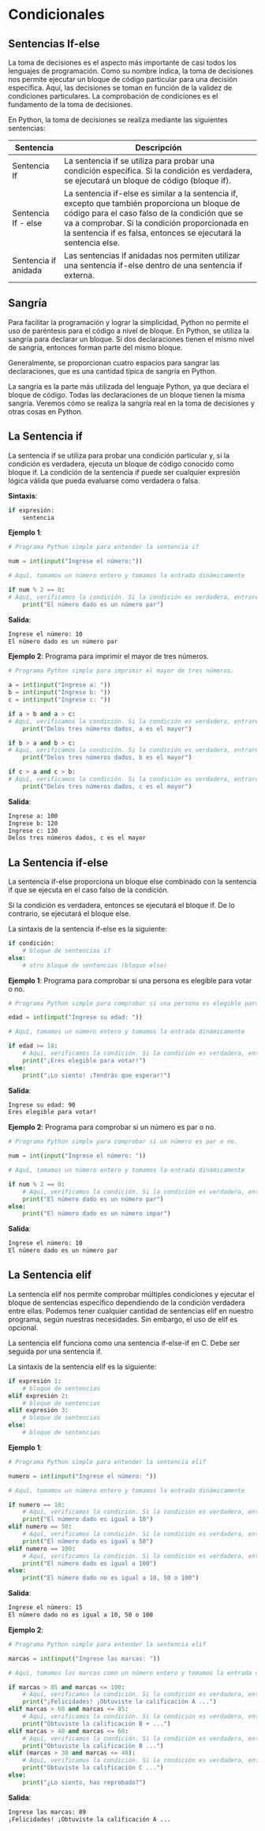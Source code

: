 # Condicionales

## Sentencias If-else

La toma de decisiones es el aspecto más importante de casi todos los lenguajes de programación. Como su nombre indica, la toma de decisiones nos permite ejecutar un bloque de código particular para una decisión específica. Aquí, las decisiones se toman en función de la validez de condiciones particulares. La comprobación de condiciones es el fundamento de la toma de decisiones.

En Python, la toma de decisiones se realiza mediante las siguientes sentencias:

| Sentencia | Descripción |
| --- | --- |
| Sentencia If | La sentencia if se utiliza para probar una condición específica. Si la condición es verdadera, se ejecutará un bloque de código (bloque if). |
| Sentencia If - else | La sentencia if-else es similar a la sentencia if, excepto que también proporciona un bloque de código para el caso falso de la condición que se va a comprobar. Si la condición proporcionada en la sentencia if es falsa, entonces se ejecutará la sentencia else. |
| Sentencia if anidada | Las sentencias if anidadas nos permiten utilizar una sentencia if-else dentro de una sentencia if externa. |

## Sangría

Para facilitar la programación y lograr la simplicidad, Python no permite el uso de paréntesis para el código a nivel de bloque. En Python, se utiliza la sangría para declarar un bloque. Si dos declaraciones tienen el mismo nivel de sangría, entonces forman parte del mismo bloque.

Generalmente, se proporcionan cuatro espacios para sangrar las declaraciones, que es una cantidad típica de sangría en Python.

La sangría es la parte más utilizada del lenguaje Python, ya que declara el bloque de código. Todas las declaraciones de un bloque tienen la misma sangría. Veremos cómo se realiza la sangría real en la toma de decisiones y otras cosas en Python.

## La Sentencia if

La sentencia if se utiliza para probar una condición particular y, si la condición es verdadera, ejecuta un bloque de código conocido como bloque if. La condición de la sentencia if puede ser cualquier expresión lógica válida que pueda evaluarse como verdadera o falsa.

**Sintaxis**:

```python
if expresión:
    sentencia
```

**Ejemplo 1**:

```python
# Programa Python simple para entender la sentencia if

num = int(input("Ingrese el número:"))

# Aquí, tomamos un número entero y tomamos la entrada dinámicamente

if num % 2 == 0:
# Aquí, verificamos la condición. Si la condición es verdadera, entraremos al bloque
    print("El número dado es un número par")
```

**Salida**:

```bash
Ingrese el número: 10
El número dado es un número par
```

**Ejemplo 2**: Programa para imprimir el mayor de tres números.

```python
# Programa Python simple para imprimir el mayor de tres números.

a = int(input("Ingrese a: "))
b = int(input("Ingrese b: "))
c = int(input("Ingrese c: "))

if a > b and a > c:
# Aquí, verificamos la condición. Si la condición es verdadera, entraremos al bloque
    print("Delos tres números dados, a es el mayor")

if b > a and b > c:
# Aquí, verificamos la condición. Si la condición es verdadera, entraremos al bloque
    print("Delos tres números dados, b es el mayor")

if c > a and c > b:
# Aquí, verificamos la condición. Si la condición es verdadera, entraremos al bloque
    print("Delos tres números dados, c es el mayor")
```

**Salida**:

```bash
Ingrese a: 100
Ingrese b: 120
Ingrese c: 130
Delos tres números dados, c es el mayor
```

## La Sentencia if-else

La sentencia if-else proporciona un bloque else combinado con la sentencia if que se ejecuta en el caso falso de la condición.

Si la condición es verdadera, entonces se ejecutará el bloque if. De lo contrario, se ejecutará el bloque else.

La sintaxis de la sentencia if-else es la siguiente:

```python
if condición:
    # bloque de sentencias if
else:
    # otro bloque de sentencias (bloque else)
```

**Ejemplo 1**: Programa para comprobar si una persona es elegible para votar o no.

```python
# Programa Python simple para comprobar si una persona es elegible para votar o no.

edad = int(input("Ingrese su edad: "))

# Aquí, tomamos un número entero y tomamos la entrada dinámicamente

if edad >= 18:
    # Aquí, verificamos la condición. Si la condición es verdadera, entraremos al bloque
    print("¡Eres elegible para votar!")
else:
    print("¡Lo siento! ¡Tendrás que esperar!")
```

**Salida**:

```bash
Ingrese su edad: 90
Eres elegible para votar!
```

**Ejemplo 2**: Programa para comprobar si un número es par o no.

```python
# Programa Python simple para comprobar si un número es par o no.

num = int(input("Ingrese el número: "))

# Aquí, tomamos un número entero y tomamos la entrada dinámicamente

if num % 2 == 0:
    # Aquí, verificamos la condición. Si la condición es verdadera, entraremos al bloque
    print("El número dado es un número par")
else:
    print("El número dado es un número impar")
```

**Salida**:

```bash
Ingrese el número: 10
El número dado es un número par
```

## La Sentencia elif

La sentencia elif nos permite comprobar múltiples condiciones y ejecutar el bloque de sentencias específico dependiendo de la condición verdadera entre ellas. Podemos tener cualquier cantidad de sentencias elif en nuestro programa, según nuestras necesidades. Sin embargo, el uso de elif es opcional.

La sentencia elif funciona como una sentencia if-else-if en C. Debe ser seguida por una sentencia if.

La sintaxis de la sentencia elif es la siguiente:

```python
if expresión 1:
    # bloque de sentencias
elif expresión 2:
    # bloque de sentencias
elif expresión 3:
    # bloque de sentencias
else:
    # bloque de sentencias
```

**Ejemplo 1**:

```python
# Programa Python simple para entender la sentencia elif

numero = int(input("Ingrese el número: "))

# Aquí, tomamos un número entero y tomamos la entrada dinámicamente

if numero == 10:
    # Aquí, verificamos la condición. Si la condición es verdadera, entraremos al bloque
    print("El número dado es igual a 10")
elif numero == 50:
    # Aquí, verificamos la condición. Si la condición es verdadera, entraremos al bloque
    print("El número dado es igual a 50")
elif numero == 100:
    # Aquí, verificamos la condición. Si la condición es verdadera, entraremos al bloque
    print("El número dado es igual a 100")
else:
    print("El número dado no es igual a 10, 50 o 100")
```

**Salida**:

```bash
Ingrese el número: 15
El número dado no es igual a 10, 50 o 100
```

**Ejemplo 2**:

```python
# Programa Python simple para entender la sentencia elif

marcas = int(input("Ingrese las marcas: "))

# Aquí, tomamos las marcas como un número entero y tomamos la entrada dinámicamente

if marcas > 85 and marcas <= 100:
    # Aquí, verificamos la condición. Si la condición es verdadera, entraremos al bloque
    print("¡Felicidades! ¡Obtuviste la calificación A ...")
elif marcas > 60 and marcas <= 85:
    # Aquí, verificamos la condición. Si la condición es verdadera, entraremos al bloque
    print("Obtuviste la calificación B + ...")
elif marcas > 40 and marcas <= 60:
    # Aquí, verificamos la condición. Si la condición es verdadera, entraremos al bloque
    print("Obtuviste la calificación B ...")
elif (marcas > 30 and marcas <= 40):
    # Aquí, verificamos la condición. Si la condición es verdadera, entraremos al bloque
    print("Obtuviste la calificación C ...")
else:
    print("¿Lo siento, has reprobado?")
```

**Salida**:

```bash
Ingrese las marcas: 89
¡Felicidades! ¡Obtuviste la calificación A ...
```
